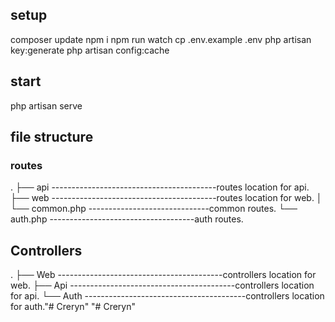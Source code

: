 ## setup
composer update
npm i
npm run watch
cp .env.example .env
php artisan key:generate
php artisan config:cache

## start
php artisan serve

## file structure
### routes
.
├── api -----------------------------------------routes location for api.
├── web -----------------------------------------routes location for web.
│   └── common.php ------------------------------common routes.
└── auth.php ------------------------------------auth routes.
## Controllers
.
├── Web -----------------------------------------controllers location for web.
├── Api -----------------------------------------controllers location for api.
└── Auth ----------------------------------------controllers location for auth."# Creryn" 
"# Creryn" 
